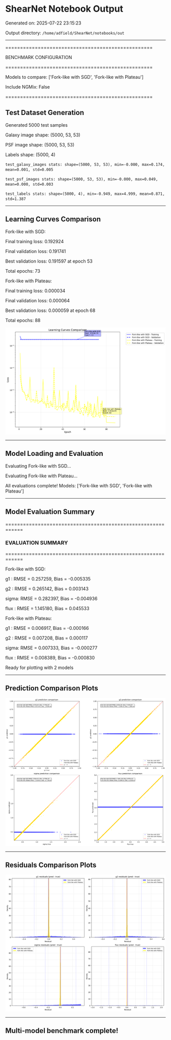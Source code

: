# ShearNet Notebook Output

Generated on: 2025-07-22 23:15:23

Output directory: `/home/adfield/ShearNet/notebooks/out`

---

==================================================

BENCHMARK CONFIGURATION

==================================================

Models to compare: ['Fork-like with SGD', 'Fork-like with Plateau']

Include NGMix: False

==================================================


## Test Dataset Generation

Generated 5000 test samples

Galaxy image shape: (5000, 53, 53)

PSF image shape: (5000, 53, 53)

Labels shape: (5000, 4)

```
test_galaxy_images stats: shape=(5000, 53, 53), min=-0.000, max=0.174, mean=0.001, std=0.005
```

```
test_psf_images stats: shape=(5000, 53, 53), min=-0.000, max=0.049, mean=0.000, std=0.003
```

```
test_labels stats: shape=(5000, 4), min=-0.949, max=4.999, mean=0.871, std=1.387
```

---


## Learning Curves Comparison

Fork-like with SGD:

  Final training loss: 0.192924

  Final validation loss: 0.191741

  Best validation loss: 0.191597 at epoch 53

  Total epochs: 73

Fork-like with Plateau:

  Final training loss: 0.000034

  Final validation loss: 0.000064

  Best validation loss: 0.000059 at epoch 68

  Total epochs: 88

![learning_curves_comparison_20250722_231533.png](learning_curves_comparison_20250722_231533.png)

---


## Model Loading and Evaluation


Evaluating Fork-like with SGD...


Evaluating Fork-like with Plateau...


All evaluations complete! Models: ['Fork-like with SGD', 'Fork-like with Plateau']

---


## Model Evaluation Summary

============================================================


### EVALUATION SUMMARY

============================================================


Fork-like with SGD:

  g1   : RMSE = 0.257259, Bias = -0.005335

  g2   : RMSE = 0.265142, Bias = 0.003143

  sigma: RMSE = 0.282397, Bias = -0.004936

  flux : RMSE = 1.145180, Bias = 0.045533


Fork-like with Plateau:

  g1   : RMSE = 0.006917, Bias = -0.000166

  g2   : RMSE = 0.007208, Bias = 0.000117

  sigma: RMSE = 0.007333, Bias = -0.000277

  flux : RMSE = 0.008389, Bias = -0.000830


Ready for plotting with 2 models

---


## Prediction Comparison Plots

![prediction_comparison_20250722_231608.png](prediction_comparison_20250722_231608.png)

---


## Residuals Comparison Plots

![residuals_comparison_20250722_231615.png](residuals_comparison_20250722_231615.png)

---


## Multi-model benchmark complete!

